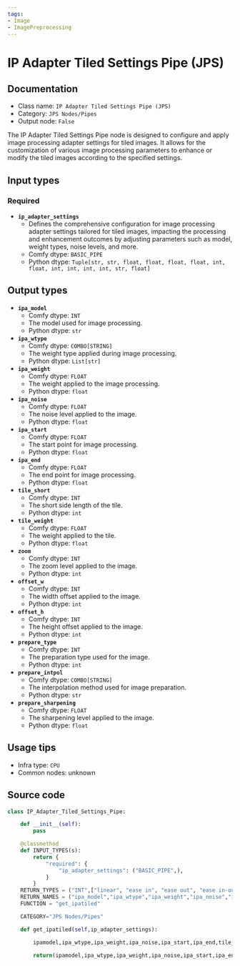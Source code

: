 ```yaml
---
tags:
- Image
- ImagePreprocessing
---
```


# IP Adapter Tiled Settings Pipe (JPS)
## Documentation
- Class name: `IP Adapter Tiled Settings Pipe (JPS)`
- Category: `JPS Nodes/Pipes`
- Output node: `False`

The IP Adapter Tiled Settings Pipe node is designed to configure and apply image processing adapter settings for tiled images. It allows for the customization of various image processing parameters to enhance or modify the tiled images according to the specified settings.
## Input types
### Required
- **`ip_adapter_settings`**
    - Defines the comprehensive configuration for image processing adapter settings tailored for tiled images, impacting the processing and enhancement outcomes by adjusting parameters such as model, weight types, noise levels, and more.
    - Comfy dtype: `BASIC_PIPE`
    - Python dtype: `Tuple[str, str, float, float, float, float, int, float, int, int, int, int, str, float]`
## Output types
- **`ipa_model`**
    - Comfy dtype: `INT`
    - The model used for image processing.
    - Python dtype: `str`
- **`ipa_wtype`**
    - Comfy dtype: `COMBO[STRING]`
    - The weight type applied during image processing.
    - Python dtype: `List[str]`
- **`ipa_weight`**
    - Comfy dtype: `FLOAT`
    - The weight applied to the image processing.
    - Python dtype: `float`
- **`ipa_noise`**
    - Comfy dtype: `FLOAT`
    - The noise level applied to the image.
    - Python dtype: `float`
- **`ipa_start`**
    - Comfy dtype: `FLOAT`
    - The start point for image processing.
    - Python dtype: `float`
- **`ipa_end`**
    - Comfy dtype: `FLOAT`
    - The end point for image processing.
    - Python dtype: `float`
- **`tile_short`**
    - Comfy dtype: `INT`
    - The short side length of the tile.
    - Python dtype: `int`
- **`tile_weight`**
    - Comfy dtype: `FLOAT`
    - The weight applied to the tile.
    - Python dtype: `float`
- **`zoom`**
    - Comfy dtype: `INT`
    - The zoom level applied to the image.
    - Python dtype: `int`
- **`offset_w`**
    - Comfy dtype: `INT`
    - The width offset applied to the image.
    - Python dtype: `int`
- **`offset_h`**
    - Comfy dtype: `INT`
    - The height offset applied to the image.
    - Python dtype: `int`
- **`prepare_type`**
    - Comfy dtype: `INT`
    - The preparation type used for the image.
    - Python dtype: `int`
- **`prepare_intpol`**
    - Comfy dtype: `COMBO[STRING]`
    - The interpolation method used for image preparation.
    - Python dtype: `str`
- **`prepare_sharpening`**
    - Comfy dtype: `FLOAT`
    - The sharpening level applied to the image.
    - Python dtype: `float`
## Usage tips
- Infra type: `CPU`
- Common nodes: unknown


## Source code
```python
class IP_Adapter_Tiled_Settings_Pipe:

    def __init__(self):
        pass

    @classmethod
    def INPUT_TYPES(s):
        return {
            "required": {
                "ip_adapter_settings": ("BASIC_PIPE",),
            }
        }
    RETURN_TYPES = ("INT",["linear", "ease in", "ease out", "ease in-out", "reverse in-out", "weak input", "weak output", "weak middle", "strong middle"],"FLOAT","FLOAT","FLOAT","FLOAT","INT","FLOAT","INT","INT","INT","INT",["lanczos", "nearest", "bilinear", "bicubic", "area", "nearest-exact"],"FLOAT")
    RETURN_NAMES = ("ipa_model","ipa_wtype","ipa_weight","ipa_noise","ipa_start","ipa_end","tile_short","tile_weight","zoom","offset_w","offset_h","prepare_type","prepare_intpol","prepare_sharpening")
    FUNCTION = "get_ipatiled"

    CATEGORY="JPS Nodes/Pipes"

    def get_ipatiled(self,ip_adapter_settings):

        ipamodel,ipa_wtype,ipa_weight,ipa_noise,ipa_start,ipa_end,tile_short,tile_weight,zoom,offset_w,offset_h,preparetype,prepare_intpol,prepare_sharpening = ip_adapter_settings

        return(ipamodel,ipa_wtype,ipa_weight,ipa_noise,ipa_start,ipa_end,tile_short,tile_weight,zoom,offset_w,offset_h,preparetype,prepare_intpol,prepare_sharpening)

```
